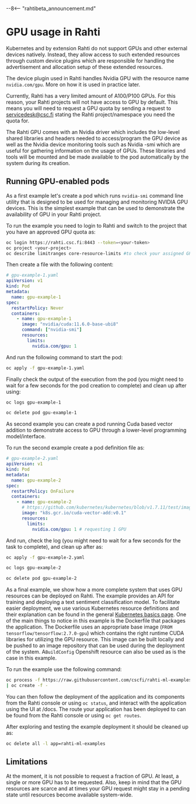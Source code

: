 --8<-- "rahtibeta_announcement.md"
# GPU usage in Rahti

Kubernetes and by extension Rahti do not support GPUs and other external devices natively. Instead,
they allow access to such extended resources through custom device plugins which are responsible for
handling the advertisement and allocation setup of these extended resources.

The device plugin used in Rahti handles Nvidia GPU with the resource name `nvidia.com/gpu`. More on
how it is used in practice later.

Currently, Rahti has a very limited amount of A100/P100 GPUs. For this reason, your Rahti projects
will not have access to GPU by default. This means you will need to request a GPU quota by sending
a request to servicedesk@csc.fi stating the Rahti project/namespace you need the quota for.

The Rahti GPU comes with an Nvidia driver which includes the low-level shared libraries and headers
needed to access/program the GPU device as well as the Nvidia device monitoring tools such as Nvidia
-smi which are useful for gathering information on the usage of GPUs. These libraries and tools will
be mounted and be made available to the pod automatically by the system during its creation.

## Running GPU-enabled pods

As a first example let's create a pod which runs `nvidia-smi` command line utility that is designed
to be used for managing and monitoring NVIDIA GPU devices. This is the simplest example that can be
used to demonstrate the availability of GPU in your Rahti project.

To run the example you need to login to Rahti and switch to the project that you have an approved
GPU quota as:

```bash
oc login https://rahti.csc.fi:8443 --token=<your-token>
oc project <your-project>
oc describe limitranges core-resource-limits #to check your assigned GPU qouta
```

Then create a file with the following content:

```yaml
# gpu-example-1.yaml
apiVersion: v1
kind: Pod
metadata:
  name: gpu-example-1
spec:
  restartPolicy: Never
  containers:
    - name: gpu-example-1
      image: "nvidia/cuda:11.6.0-base-ubi8"
      command: ["nvidia-smi"]
      resources:
        limits:
          nvidia.com/gpu: 1
```

And run the following command to start the pod:
```bash
oc apply -f gpu-example-1.yaml
```

Finally check the output of the execution from the pod (you might need to wait for a few seconds for
the pod creation to complete) and clean up after using:
```bash
oc logs gpu-example-1
```
```bash
oc delete pod gpu-example-1
```

As second example you can create a pod running Cuda based vector addition to demonstrate access to
GPU through a lower-level programming model/interface.

To run the second example create a pod definition file as:

```yaml
# gpu-example-2.yaml
apiVersion: v1
kind: Pod
metadata:
  name: gpu-example-2
spec:
  restartPolicy: OnFailure
  containers:
    - name: gpu-example-2
      # https://github.com/kubernetes/kubernetes/blob/v1.7.11/test/images/nvidia-cuda/Dockerfile
      image: "k8s.gcr.io/cuda-vector-add:v0.1"
      resources:
        limits:
          nvidia.com/gpu: 1 # requesting 1 GPU
```

And run, check the log (you might need to wait for a few seconds for the task to complete), and clean
up after as:

```bash
oc apply -f gpu-example-2.yaml
```
```bash
oc logs gpu-example-2
```
```bash
oc delete pod gpu-example-2
```

As a final example, we show how a more complete system that uses GPU resources can be deployed on Rahti.
The example provides an API for training and deploying a text sentiment classification model. To
facilitate easier deployment, we use various Kubernetes resource definitions and their explanation
can be found in the general [Kubernetes basics page](../concepts/).  One of the main things to notice
in this example is the Dockerfile that packages the application. The Dockerfile uses an appropriate
base image (`FROM tensorflow/tensorflow:2.7.0-gpu`) which contains the right runtime CUDA libraries
for utilizing the GPU resource. This image can be built locally and be pushed to an image repository
that can be used during the deployment of the system. A`BuildConfig` Openshift resource can also be
used as is the case in this example.

To run the example use the following command:
```bash
oc process -f https://raw.githubusercontent.com/cscfi/rahti-ml-examples/tf2-imdb-cuda/rahti-ml-example-cuda-template.yaml
| oc create -f -
```

You can then follow the deployment of the application and its components from the Rahti console or
using `oc status`, and interact with the application using the UI at <your-application-route>/docs.
The route your application has been deployed to can be found from the Rahti console or using `oc get routes`.

After exploring and testing the example deployment it should be cleaned up as:
```bash
oc delete all -l app=rahti-ml-examples
```

## Limitations
At the moment, it is not possible to request a fraction of GPU. At least, a single or more GPU has
to be requested. Also, keep in mind that the GPU resources are scarce and at times your GPU request
might stay in a pending state until resources become available system-wide.
